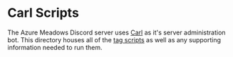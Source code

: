 # Carl Scripts

The Azure Meadows Discord server uses [Carl](https://carl.gg) as it's server administration bot.  This directory houses all of the [tag scripts](https://docs.carl.gg/tags-and-triggers/tags-advanced-usage/) as well as any supporting information needed to run them.
